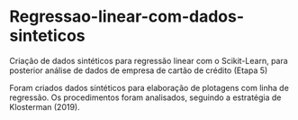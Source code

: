 # Regressao-linear-com-dados-sinteticos
Criação de dados sintéticos para regressão linear com o Scikit-Learn, para posterior análise de dados de empresa de cartão de crédito (Etapa 5)

Foram criados dados sintéticos para elaboração de plotagens com linha de regressão.
Os procedimentos foram analisados, seguindo a estratégia de Klosterman (2019).
